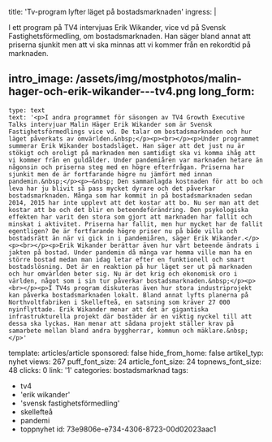 title: 'Tv-program lyfter läget på bostadsmarknaden'
ingress: |
  <p>I ett program på TV4 intervjuas Erik Wikander, vice vd på Svensk Fastighetsförmedling, om bostadsmarknaden. Han säger bland annat att priserna sjunkit men att vi ska minnas att vi kommer från en rekordtid på marknaden.
  </p>
  
intro_image: /assets/img/mostphotos/malin-hager-och-erik-wikander---tv4.png
long_form:
  -
    type: text
    text: '<p>I andra programmet för säsongen av TV4 Growth Executive Talks intervjuar Malin Häger Erik Wikander som är Svensk Fastighetsförmedlings vice vd. De talar om bostadsmarknaden och hur läget påverkats av omvärlden.&nbsp;</p><p><br></p><p>Under programmet summerar Erik Wikander bostadsläget. Han säger att det just nu är stökigt och oroligt på marknaden men samtidigt ska vi komma ihåg att vi kommer från en guldålder. Under pandemiåren var marknaden hetare än någonsin och priserna steg med en högre efterfrågan. Priserna har sjunkit men de är fortfarande högre nu jämfört med innan pandemin.&nbsp;</p><p>–&nbsp; Den sammanlagda kostnaden för att bo och leva har ju blivit så pass mycket dyrare och det påverkar bostadsmarknaden. Många som har kommit in på bostadsmarknaden sedan 2014, 2015 har inte upplevt att det kostar att bo. Nu ser man att det kostar att bo och det blir en beteendeförändring. Den psykologiska effekten har varit den stora som gjort att marknaden har fallit och minskat i aktivitet. Priserna har fallit, men hur mycket har de fallit egentligen? De är fortfarande högre priser nu på både villa och bostadsrätt än när vi gick in i pandemiåren, säger Erik Wikander.</p><p><br></p><p>Erik Wikander berättar även hur vårt beteende ändrats i jakten på bostad. Under pandemin då många var hemma ville man ha en större bostad medan man idag letar efter en funktionell och smart bostadslösning. Det är en reaktion på hur läget ser ut på marknaden och hur omvärlden beter sig. Nu är det krig och ekonomisk oro i världen, något som i sin tur påverkar bostadsmarknaden.&nbsp;</p><p><br></p><p>I TV4s program diskuteras även hur stora industriprojekt kan påverka bostadsmarknaden lokalt. Bland annat lyfts planerna på Northvoltfabriken i Skellefteå, en satsning som kräver 27 000 nyinflyttade. Erik Wikander menar att det är gigantiska infrastrukturella projekt där bostäder är en viktig nyckel till att dessa ska lyckas. Han menar att sådana projekt ställer krav på samarbete mellan bland andra byggherrar, kommun och mäklare.&nbsp;</p>'
template: articles/article
sponsored: false
hide_from_home: false
artikel_typ: nyhet
views: 267
puff_font_size: 24
article_font_size: 24
topnews_font_size: 48
clicks: 0
link: '1'
categories: bostadsmarknad
tags:
  - tv4
  - 'erik wikander'
  - 'svensk fastighetsförmedling'
  - skellefteå
  - pandemi
  - toppnyhet
id: 73e9806e-e734-4306-8723-00d02023aac1
